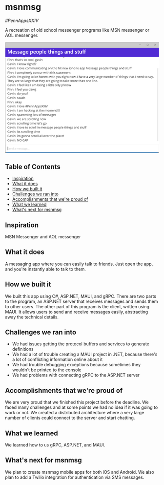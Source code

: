 ﻿# msnmsg
*#PennAppsXXIV*

A recreation of old school messenger programs like MSN messenger or AOL messenger.

![screenshot of the program](screenshot.png)

## Table of Contents
* [Inspiration](#inspiration)
* [What it does](#what-it-does)
* [How we built it](#how-we-built-it)
* [Challenges we ran into](#challenges-we-ran-into)
* [Accomplishments that we're proud of](#accomplishments-that-were-proud-of)
* [What we learned](#what-we-learned)
* [What's next for msnmsg](#whats-next-for-msnmsg)

## Inspiration
MSN Messenger and AOL messenger

## What it does
A messaging app where you can easily talk to friends. Just open the app, and you're instantly able to talk to them.

## How we built it
We built this app using C#, ASP.NET, MAUI, and gRPC. There are two parts to the program, an ASP.NET server that receives messages and sends them to other users. The other part of this program is the client, written using MAUI. It allows users to send and receive messages easily, abstracting away the technical details.

## Challenges we ran into
* We had issues getting the protocol buffers and services to generate definitions
* We had a lot of trouble creating a MAUI project in .NET, because there's a lot of conflicting information online about it
* We had trouble debugging exceptions because sometimes they wouldn't be printed to the console
* We had problems with connecting gRPC to the ASP.NET server

## Accomplishments that we're proud of
We are very proud that we finished this project before the deadline. We faced many challenges and at some points we had no idea if it was going to work or not. We created a distributed architecture where a very large number of clients could connect to the server and start chatting.

## What we learned
We learned how to us gRPC, ASP.NET, and MAUI.

## What's next for msnmsg
We plan to create msnmsg mobile apps for both iOS and Android. We also plan to add a Twilio integration for authentication via SMS messages.